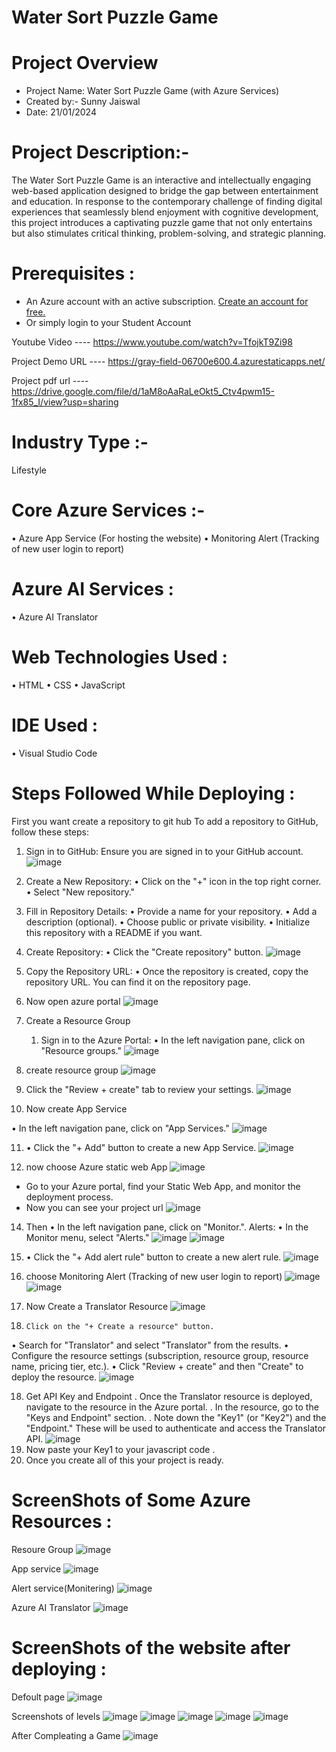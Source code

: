 # Water Sort Puzzle Game 
# Project Overview 
- Project Name: Water Sort Puzzle Game (with Azure Services)
- Created by:-  Sunny Jaiswal
 - Date: 21/01/2024
# Project Description:- 
The Water Sort Puzzle Game is an interactive and intellectually engaging web-based application designed to bridge the gap between entertainment and education. In response to the contemporary challenge of finding digital experiences that seamlessly blend enjoyment with cognitive development, this project introduces a captivating puzzle game that not only entertains but also stimulates critical thinking, problem-solving, and strategic planning.
# Prerequisites :
 - An Azure account with an active subscription. <a href="https://azure.microsoft.com/en-us/free/?WT.mc_id=A261C142F" target="_blank">Create an account for free.</a>
 - Or simply login to your Student Account
   
Youtube Video ---- https://www.youtube.com/watch?v=TfojkT9Zi98

Project Demo URL ---- 
https://gray-field-06700e600.4.azurestaticapps.net/

Project pdf url ---- https://drive.google.com/file/d/1aM8oAaRaLeOkt5_Ctv4pwm15-1fx85_I/view?usp=sharing

# Industry Type :-
Lifestyle
# Core Azure Services :-
•	Azure App Service (For hosting the website)
•	Monitoring Alert (Tracking of new user login to report)
# Azure AI Services :
•	Azure AI Translator
# Web Technologies Used :
•	HTML
•	CSS
•	JavaScript
# IDE Used :
•	Visual Studio Code
# Steps Followed While Deploying :
First you want create a repository to git hub
To add a repository to GitHub, follow these steps:
1.	Sign in to GitHub: Ensure you are signed in to your GitHub account.
   ![image](https://github.com/Sunny456123/liquiidsort456/assets/157024926/eae0594c-b763-4f62-acce-9fa9b86ad086)

2.	Create a New Repository:
•	Click on the "+" icon in the top right corner.
•	Select "New repository."
3.	Fill in Repository Details:
•	Provide a name for your repository.
•	Add a description (optional).
•	Choose public or private visibility.
•	Initialize this repository with a README if you want.
4.	Create Repository:
•	Click the "Create repository" button.
![image](https://github.com/Sunny456123/liquiidsort456/assets/157024926/2453a703-1e9e-4b8e-bd72-d77c62eb8099)

5.	Copy the Repository URL:
•	Once the repository is created, copy the repository URL. You can find it on the repository page.
6. Now open azure portal
 ![image](https://github.com/Sunny456123/liquiidsort456/assets/157024926/43efcdb2-3386-4195-ad17-7b78d13f0d6c)
7. Create a Resource Group
   1.	Sign in to the Azure Portal:
•	In the left navigation pane, click on "Resource groups."
![image](https://github.com/Sunny456123/liquiidsort456/assets/157024926/d2b345ef-88d8-4260-8a7b-6a2de3b89df2)

  8. create resource group
     ![image](https://github.com/Sunny456123/liquiidsort456/assets/157024926/8ba47652-cec3-4430-8ddb-a5c6ef793b77)
 9. Click the "Review + create" tab to review your settings.
![image](https://github.com/Sunny456123/liquiidsort456/assets/157024926/43ad687b-b770-48cd-a0bf-80e3907bd20c)
10. Now create App Service
    
   •	In the left navigation pane, click on "App Services."
   ![image](https://github.com/Sunny456123/liquiidsort456/assets/157024926/98240e00-39c1-475b-b83e-61a448dabcd3)
   
 11. •	Click the "+ Add" button to create a new App Service.
  ![image](https://github.com/Sunny456123/liquiidsort456/assets/157024926/8f1e093e-b623-46b4-986e-c19012b3fb3f)

  12. now choose Azure static web App
  ![image](https://github.com/Sunny456123/liquiidsort456/assets/157024926/7171acdc-0175-4a69-9f54-91d9b413e9a2)
   - Go to your Azure portal, find your Static Web App, and monitor the deployment process.
   - Now you can see your project url
     ![image](https://github.com/Sunny456123/liquiidsort456/assets/157024926/fa29c5b9-a801-4d7e-9a89-93374c971f1f)


  14. Then •	In the left navigation pane, click on "Monitor.".	Alerts:
•	In the Monitor menu, select "Alerts."
![image](https://github.com/Sunny456123/liquiidsort456/assets/157024926/e3fc02ab-e61a-472e-ab0f-5e32aa534cfc)
![image](https://github.com/Sunny456123/liquiidsort456/assets/157024926/37efee10-a30b-4146-acd4-2d60a636c4db)



15. •	Click the "+ Add alert rule" button to create a new alert rule.
    ![image](https://github.com/Sunny456123/liquiidsort456/assets/157024926/6c29fe8b-87bd-43d7-9545-9cbffa345287)

16.   choose	Monitoring Alert (Tracking of new user login to report)
    ![image](https://github.com/Sunny456123/liquiidsort456/assets/157024926/5b9a2477-bcd5-45ec-9d9b-9697f25ebcfc)
![image](https://github.com/Sunny456123/liquiidsort456/assets/157024926/d086d18b-dca5-476f-86c9-c441263666c8)

17. Now Create a Translator Resource
    ![image](https://github.com/Sunny456123/liquiidsort456/assets/157024926/da064748-de23-4e1e-98fb-650d0996e0c9)
18. 	Click on the "+ Create a resource" button.
•	Search for "Translator" and select "Translator" from the results.
•	Configure the resource settings (subscription, resource group, resource name, pricing tier, etc.).
•	Click "Review + create" and then "Create" to deploy the resource.
![image](https://github.com/Sunny456123/liquiidsort456/assets/157024926/329acb4c-2812-4112-9a86-22b4b4c7a047)

18. Get API Key and Endpoint
.	Once the Translator resource is deployed, navigate to the resource in the Azure portal.
.	In the resource, go to the "Keys and Endpoint" section.
.	Note down the "Key1" (or "Key2") and the "Endpoint." These will be used to authenticate and access the Translator API.
![image](https://github.com/Sunny456123/liquiidsort456/assets/157024926/45f4e93f-ad9c-4a5c-a3f6-0c88081f9211)
19. Now paste your Key1 to your javascript code .
20. Once you create all of this your project is ready.

# ScreenShots of Some Azure Resources :
Resoure Group
![image](https://github.com/Sunny456123/liquiidsort456/assets/157024926/3958812c-5427-4716-b01c-fbc6a22c23ce)

App service
![image](https://github.com/Sunny456123/liquiidsort456/assets/157024926/f927ad2f-8d0d-412e-8e02-b3cb81968446)

Alert service(Monitering)
![image](https://github.com/Sunny456123/liquiidsort456/assets/157024926/b430fb5b-2011-4e34-b6d8-bc842c29cf9b)

Azure AI Translator 
![image](https://github.com/Sunny456123/liquiidsort456/assets/157024926/8c9a66ae-a552-4d49-9c38-efa306bdf69c)

# ScreenShots of the website after deploying :
Defoult page
![image](https://github.com/Sunny456123/liquiidsort456/assets/157024926/688a7b9e-ac86-4ac0-aa47-2ee953bc46b6)

Screenshots of levels
![image](https://github.com/Sunny456123/liquiidsort456/assets/157024926/397d9f52-a646-4d64-b808-5a9358aef0ea)
![image](https://github.com/Sunny456123/liquiidsort456/assets/157024926/a3744eaf-3202-4c47-8cf6-d70e8eb93d61)
![image](https://github.com/Sunny456123/liquiidsort456/assets/157024926/3ee4367f-b710-4c9c-9bd6-0be6e15ed0ef)
![image](https://github.com/Sunny456123/liquiidsort456/assets/157024926/93235f50-a653-471c-85e9-4a0b103f408b)
![image](https://github.com/Sunny456123/liquiidsort456/assets/157024926/b7c9ec0f-0780-4803-8d57-127e01a54e48)

After Compleating a Game
![image](https://github.com/Sunny456123/liquiidsort456/assets/157024926/3e83f2fd-da14-45c1-83f6-deeaa36b3b3d)









    






















